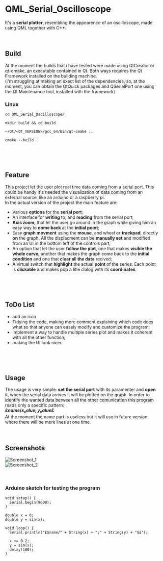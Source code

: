 # QML_Serial_Oscilloscope
It's a **serial plotter**, resembling the appearence of an oscilloscope, made using QML together with C++.
<br>
<br>
<br>
## Build
At the moment the builds that i have tested were made using QtCreator or qt-cmake, an executable contained in Qt. Both ways requires the Qt Framework installed on the building machine.<br>
(i'm struggling at making an exact list of the dependencies, so, at the moment, you can obtain the QtQuick packages and QSerialPort one using the Qt Maintenance tool, installed with the framework)
<br>
### Linux
```
cd QML_Serial_Oscilloscope/

mkdir build && cd build

~/Qt/<QT_VERSION>/gcc_64/bin/qt-cmake ..

cmake --build .
```
<br>
<br>
<br>

## Feature
This project let the user plot real time data coming from a serial port. This could be handy it's needed the visualization of data coming from an external source, like an arduino or a raspberry pi.<br>
In the actual version of the project the main feature are:

- Various **options** for the **serial port**;
- An interface for **writing** to, and **reading** from the serial port;
- **Axis zoom**, that let the user go around in the graph while giving him an easy way to **come back** at the **initial point**;
- Easy **graph movment** using the **mouse**, and wheel or **trackpad**, directly **on** the graph. All the displacment can be **manually set** and modified from an UI in the bottom left of the controls part;
- An option that let the user **follow the plot**, one that makes **visible the whole curve**, another that makes the graph come back to the **initial condition** and one that **clear all the data** recived;
- A virtual switch that **highlight** the actual **point** of the series. Each point is **clickable** and makes pop a litle dialog with its **coordinates**.
<br>
<br>
<br>

## ToDo List
- add an icon
- Tidying the code, making more comment explaining which code does what so that anyone can easely modify and customize the program;
- Implement a way to handle multiple series plot and makes it coherent with all the other function;
- making the UI look nicer.
<br>
<br>
<br>

## Usage
The usage is very simple: **set the serial port** with its paramenter and **open** it, when the serial data arrives it will be plotted on the graph.
In order to identify the wanted data between all the other comunication this program reads only a specific pattern:<br>
**£$name/x_value;y_value$£**<br>
At the moment the name part is useless but it will use in future version where there will be more lines at one time.
<br>
<br>
<br>

## Screenshots
![Screenshot_1](https://github.com/user-attachments/assets/6d349fcd-8e54-4b86-99b8-c4eeae298960)
<br>
![Screenshot_2](https://github.com/user-attachments/assets/d1ce2749-4ac2-4bc1-9a41-69dd0303b80f)
<br>
<br>
<br>

### Arduino sketch for testing the program
```
void setup() {
  Serial.begin(9600);
}

double x = 0;
double y = sin(x);

void loop() {
  Serial.println("£$name/" + String(x) + ";" + String(y) + "$£");

  x += 0.2;
  y = sin(x);
  delay(100);
}

```
